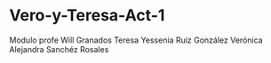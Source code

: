 # Vero-y-Teresa-Act-1
Modulo profe Will Granados
Teresa Yessenia Ruiz González
Verónica Alejandra Sanchéz Rosales
